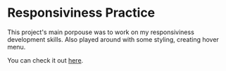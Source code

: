 # Responsiviness Practice

This project's main porpouse was to work on my responsiviness development skills. Also played around with some styling, creating hover menu.

You can check it out [here](https://dev-wagner-zoccoli.github.io/Responsiviness_Practice/).

